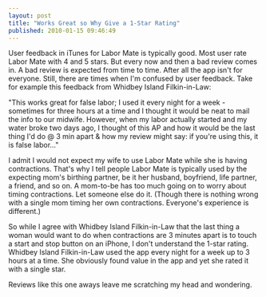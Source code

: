 ```yaml
---
layout: post
title: "Works Great so Why Give a 1-Star Rating"
published: 2010-01-15 09:46:49
---
```

User feedback in iTunes for Labor Mate is typically good. Most user rate Labor Mate with 4 and 5 stars. But every now and then a bad review comes in. A bad review is expected from time to time. After all the app isn't for everyone. Still, there are times when I'm confused by user feedback. Take for example this feedback from Whidbey Island Filkin-in-Law:

"This works great for false labor; I used it every night for a week - sometimes for three hours at a time and I thought it would be neat to mail the info to our midwife. However, when my labor actually started and my water broke two days ago, I thought of this AP and how it would be the last thing I'd do @ 3 min apart & how my review might say: if you're using this, it is false labor..."

I admit I would not expect my wife to use Labor Mate while she is having contractions. That's why I tell people Labor Mate is typically used by the expecting mom's birthing partner, be it her husband, boyfriend, life partner, a friend, and so on. A mom-to-be has too much going on to worry about timing contractions. Let someone else do it. (Though there is nothing wrong with a single mom timing her own contractions. Everyone's experience is different.)

So while I agree with Whidbey Island Filkin-in-Law that the last thing a woman would want to do when contractions are 3 minutes apart is to touch a start and stop button on an iPhone, I don't understand the 1-star rating. Whidbey Island Filkin-in-Law used the app every night for a week up to 3 hours at a time. She obviously found value in the app and yet she rated it with a single star.

Reviews like this one aways leave me scratching my head and wondering.
